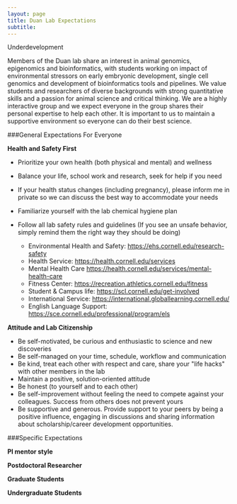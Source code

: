 ```yaml
---
layout: page
title: Duan Lab Expectations
subtitle: 
---
```


Underdevelopment 

Members of the Duan lab share an interest in animal genomics, epigenomics and bioinformatics, with students working on impact of environmental stressors on early embryonic development, single cell genomics and development of bioinformatics tools and pipelines. We value students and researchers of diverse backgrounds with strong quantitative skills and a passion for animal science and critical thinking. We are a highly interactive group and we expect everyone in the group shares their personal expertise to help each other. It is important to us to maintain a supportive environment so everyone can do their best science. 

###General Expectations For Everyone

**Health and Safety First**

* Prioritize your own health (both physical and mental) and wellness
* Balance your life, school work and research, seek for help if you need   
* If your health status changes (including pregnancy), please inform me in private so we can discuss the best way to accommodate your needs
* Familiarize yourself with the lab chemical hygiene plan 
* Follow all lab safety rules and guidelines (If you see an unsafe behavior, simply remind them the right way they should be doing)

	* Environmental Health and Safety: https://ehs.cornell.edu/research-safety
	* Health Service: https://health.cornell.edu/services
	* Mental Health Care https://health.cornell.edu/services/mental-health-care
	* Fitness Center: https://recreation.athletics.cornell.edu/fitness
	* Student & Campus life: https://scl.cornell.edu/get-involved 
	* International Service: https://international.globallearning.cornell.edu/
	* English Language Support: https://sce.cornell.edu/professional/program/els

**Attitude and Lab Citizenship**

* Be self-motivated, be curious and enthusiastic to science and new discoveries
* Be self-managed on your time, schedule, workflow and communication  
* Be kind, treat each other with respect and care, share your "life hacks" with other members in the lab
* Maintain a positive, solution-oriented attitude 
* Be honest (to yourself and to each other)
* Be self-improvement without feeling the need to compete against your colleagues.  Success from others does not prevent yours
* Be supportive and generous. Provide support to your peers by being a positive influence, engaging in discussions and sharing information about scholarship/career development opportunities.  




###Specific Expectations
 
  
**PI mentor style**  
  
**Postdoctoral Researcher** 



**Graduate Students** 



**Undergraduate Students** 
